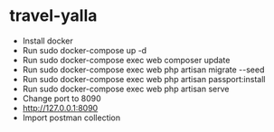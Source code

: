 # travel-yalla
- Install docker
- Run sudo docker-compose up -d
- Run sudo docker-compose exec web composer update
- Run sudo docker-compose exec web php  artisan migrate --seed
- Run sudo docker-compose exec web php artisan passport:install
- Run sudo docker-compose exec web php artisan serve
- Change port to 8090
- http://127.0.0.1:8090
- Import postman collection
